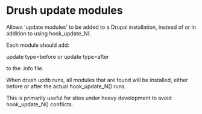 Drush update modules
=========

Allows 'update modules' to be added to a Drupal installation, instead of or in addition to using hook_update_N(.

Each module should add:

update type=before
or
update type=after

to the .info file.

When drush updb runs, all modules that are found will be installed, either
before or after the actual hook_update_N() runs.

This is primarily useful for sites under heavy development to avoid
hook_update_N() conflicts.
